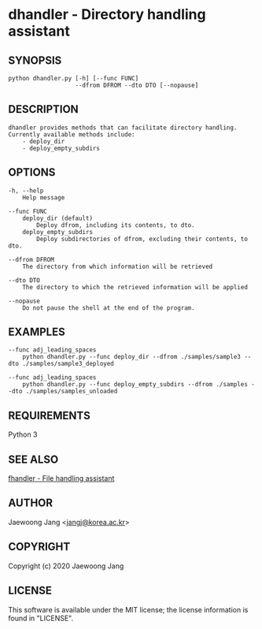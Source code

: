 # dhandler - Directory handling assistant

## SYNOPSIS

    python dhandler.py [-h] [--func FUNC]
                       --dfrom DFROM --dto DTO [--nopause]

## DESCRIPTION

    dhandler provides methods that can facilitate directory handling.
    Currently available methods include:
        - deploy_dir
        - deploy_empty_subdirs

## OPTIONS

    -h, --help
        Help message

    --func FUNC
        deploy_dir (default)
            Deploy dfrom, including its contents, to dto.
        deploy_empty_subdirs
            Deploy subdirectories of dfrom, excluding their contents, to dto.

    --dfrom DFROM
        The directory from which information will be retrieved

    --dto DTO
        The directory to which the retrieved information will be applied

    --nopause
        Do not pause the shell at the end of the program.

## EXAMPLES

    --func adj_leading_spaces
        python dhandler.py --func deploy_dir --dfrom ./samples/sample3 --dto ./samples/sample3_deployed

    --func adj_leading_spaces
        python dhandler.py --func deploy_empty_subdirs --dfrom ./samples --dto ./samples/samples_unloaded

## REQUIREMENTS

Python 3

## SEE ALSO

[fhandler - File handling assistant](https://github.com/jangcom/fhandler)

## AUTHOR

Jaewoong Jang <<jangj@korea.ac.kr>>

## COPYRIGHT

Copyright (c) 2020 Jaewoong Jang

## LICENSE

This software is available under the MIT license;
the license information is found in "LICENSE".
